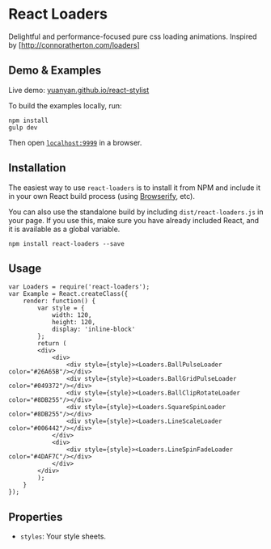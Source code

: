React Loaders
=============

Delightful and performance-focused pure css loading animations. Inspired by [http://connoratherton.com/loaders]

## Demo & Examples

Live demo: [yuanyan.github.io/react-stylist](http://yuanyan.github.io/react-loaders/)

To build the examples locally, run:

```
npm install
gulp dev
```

Then open [`localhost:9999`](http://localhost:9999) in a browser.

## Installation

The easiest way to use `react-loaders` is to install it from NPM and include it in your own React build process (using [Browserify](http://browserify.org), etc).

You can also use the standalone build by including `dist/react-loaders.js` in your page. If you use this, make sure you have already included React, and it is available as a global variable.

```
npm install react-loaders --save
```

## Usage

```
var Loaders = require('react-loaders');
var Example = React.createClass({
    render: function() {
        var style = {
            width: 120,
            height: 120,
            display: 'inline-block'
        };
        return (
        <div>
            <div>
                <div style={style}><Loaders.BallPulseLoader color="#26A65B"/></div>
                <div style={style}><Loaders.BallGridPulseLoader color="#049372"/></div>
                <div style={style}><Loaders.BallClipRotateLoader color="#8DB255"/></div>
                <div style={style}><Loaders.SquareSpinLoader color="#8DB255"/></div>
                <div style={style}><Loaders.LineScaleLoader color="#006442"/></div>
            </div>
            <div>
                <div style={style}><Loaders.LineSpinFadeLoader color="#4DAF7C"/></div>
            </div>
        </div>
        );
    }
});
```

## Properties

* `styles`: Your style sheets.

